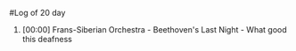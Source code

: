 #Log of 20 day

1. [00:00] Frans-Siberian Orchestra - Beethoven's Last Night - What good this deafness
